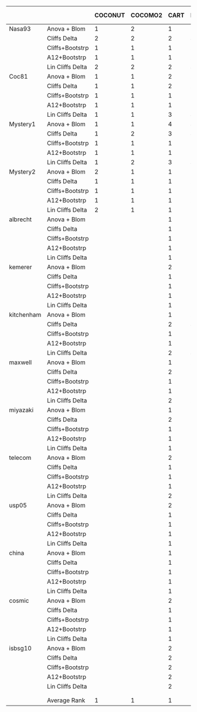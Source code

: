 |            |                  | COCONUT | COCOMO2 | CART | PEEKING | Knn(1) | wt_knn(1) | Linear Reg | wt_PEEKING |
|------------|------------------|---------|---------|------|---------|--------|-----------|------------|------------|
| Nasa93     | Anova + Blom     | 1       | 2       | 1    | 2       | 2      | 2         | 1          | 2          |
|            | Cliffs Delta     | 2       | 2       | 2    | 3       | 3      | 3         | 1          | 4          |
|            | Cliffs+Bootstrp  | 1       | 1       | 1    | 2       | 1      | 1         | 1          | 3          |
|            | A12+Bootstrp     | 1       | 1       | 1    | 2       | 1      | 1         | 1          | 3          |
|            | Lin Cliffs Delta | 2       | 2       | 2    | 3       | 3      | 3         | 1          | 4          |
| Coc81      | Anova + Blom     | 1       | 1       | 2    | 2       | 2      | 2         | 1          | 2          |
|            | Cliffs Delta     | 1       | 1       | 2    | 2       | 2      | 2         | 2          | 3          |
|            | Cliffs+Bootstrp  | 1       | 1       | 1    | 1       | 1      | 1         | 1          | 1          |
|            | A12+Bootstrp     | 1       | 1       | 1    | 1       | 1      | 1         | 1          | 1          |
|            | Lin Cliffs Delta | 1       | 1       | 3    | 3       | 3      | 3         | 2          | 4          |
| Mystery1   | Anova + Blom     | 1       | 1       | 4    | 3       | 2      | 2         | 1          | 5          |
|            | Cliffs Delta     | 1       | 2       | 3    | 3       | 2      | 2         | 1          | 3          |
|            | Cliffs+Bootstrp  | 1       | 1       | 1    | 1       | 1      | 1         | 1          | 1          |
|            | A12+Bootstrp     | 1       | 1       | 1    | 1       | 1      | 1         | 1          | 1          |
|            | Lin Cliffs Delta | 1       | 2       | 3    | 3       | 2      | 2         | 1          | 3          |
| Mystery2   | Anova + Blom     | 2       | 1       | 1    | 2       | 2      | 2         | 2          | 2          |
|            | Cliffs Delta     | 1       | 1       | 1    | 2       | 1      | 1         | 1          | 2          |
|            | Cliffs+Bootstrp  | 1       | 1       | 1    | 2       | 1      | 1         | 1          | 2          |
|            | A12+Bootstrp     | 1       | 1       | 1    | 2       | 1      | 1         | 1          | 2          |
|            | Lin Cliffs Delta | 2       | 1       | 1    | 2       | 1      | 1         | 1          | 2          |
| albrecht   | Anova + Blom     |         |         | 1    | 1       | 2      | 2         | 2          | 2          |
|            | Cliffs Delta     |         |         | 1    | 1       | 1      | 1         | 1          | 1          |
|            | Cliffs+Bootstrp  |         |         | 1    | 1       | 1      | 1         | 1          | 1          |
|            | A12+Bootstrp     |         |         | 1    | 1       | 1      | 1         | 1          | 1          |
|            | Lin Cliffs Delta |         |         | 1    | 1       | 1      | 1         | 1          | 1          |
| kemerer    | Anova + Blom     |         |         | 2    | 1       | 2      | 2         | 1          | 2          |
|            | Cliffs Delta     |         |         | 1    | 1       | 1      | 1         | 1          | 1          |
|            | Cliffs+Bootstrp  |         |         | 1    | 1       | 1      | 1         | 1          | 1          |
|            | A12+Bootstrp     |         |         | 1    | 1       | 1      | 1         | 1          | 1          |
|            | Lin Cliffs Delta |         |         | 1    | 1       | 1      | 1         | 1          | 1          |
| kitchenham | Anova + Blom     |         |         | 1    | 2       | 2      | 2         | 1          | 2          |
|            | Cliffs Delta     |         |         | 2    | 3       | 3      | 3         | 1          | 4          |
|            | Cliffs+Bootstrp  |         |         | 1    | 1       | 1      | 1         | 1          | 2          |
|            | A12+Bootstrp     |         |         | 1    | 1       | 1      | 1         | 1          | 2          |
|            | Lin Cliffs Delta |         |         | 2    | 3       | 3      | 3         | 1          | 4          |
| maxwell    | Anova + Blom     |         |         | 1    | 2       | 2      | 2         | 1          | 2          |
|            | Cliffs Delta     |         |         | 2    | 2       | 2      | 2         | 1          | 3          |
|            | Cliffs+Bootstrp  |         |         | 1    | 1       | 1      | 1         | 1          | 2          |
|            | A12+Bootstrp     |         |         | 1    | 1       | 1      | 1         | 1          | 2          |
|            | Lin Cliffs Delta |         |         | 2    | 2       | 2      | 2         | 1          | 3          |
| miyazaki   | Anova + Blom     |         |         | 1    | 1       | 2      | 2         | 2          | 2          |
|            | Cliffs Delta     |         |         | 2    | 1       | 2      | 2         | 2          | 3          |
|            | Cliffs+Bootstrp  |         |         | 1    | 1       | 1      | 1         | 1          | 1          |
|            | A12+Bootstrp     |         |         | 1    | 1       | 1      | 1         | 1          | 1          |
|            | Lin Cliffs Delta |         |         | 1    | 1       | 1      | 1         | 1          | 2          |
| telecom    | Anova + Blom     |         |         | 2    | 1       | 2      | 2         | 2          | 1          |
|            | Cliffs Delta     |         |         | 1    | 1       | 1      | 1         | 2          | 1          |
|            | Cliffs+Bootstrp  |         |         | 1    | 1       | 1      | 1         | 1          | 1          |
|            | A12+Bootstrp     |         |         | 1    | 1       | 1      | 1         | 1          | 1          |
|            | Lin Cliffs Delta |         |         | 2    | 1       | 2      | 2         | 2          | 2          |
| usp05      | Anova + Blom     |         |         | 2    | 2       | 1      | 1         | 2          | 2          |
|            | Cliffs Delta     |         |         | 1    | 1       | 1      | 1         | 2          | 1          |
|            | Cliffs+Bootstrp  |         |         | 1    | 1       | 1      | 1         | 1          | 1          |
|            | A12+Bootstrp     |         |         | 1    | 1       | 1      | 1         | 1          | 1          |
|            | Lin Cliffs Delta |         |         | 1    | 1       | 1      | 1         | 2          | 1          |
| china      | Anova + Blom     |         |         | 1    | 1       | 2      | 2         | 1          | 2          |
|            | Cliffs Delta     |         |         | 1    | 1       | 1      | 1         | 1          | 1          |
|            | Cliffs+Bootstrp  |         |         | 1    | 1       | 1      | 1         | 1          | 1          |
|            | A12+Bootstrp     |         |         | 1    | 1       | 1      | 1         | 1          | 1          |
|            | Lin Cliffs Delta |         |         | 1    | 1       | 1      | 1         | 1          | 1          |
| cosmic     | Anova + Blom     |         |         | 2    | 2       | 2      | 2         | 1          | 1          |
|            | Cliffs Delta     |         |         | 1    | 1       | 1      | 1         | 1          | 1          |
|            | Cliffs+Bootstrp  |         |         | 1    | 1       | 1      | 1         | 1          | 1          |
|            | A12+Bootstrp     |         |         | 1    | 1       | 1      | 1         | 1          | 1          |
|            | Lin Cliffs Delta |         |         | 1    | 1       | 1      | 1         | 1          | 1          |
| isbsg10    | Anova + Blom     |         |         | 2    | 2       | 1      | 1         | 1          | 2          |
|            | Cliffs Delta     |         |         | 2    | 1       | 1      | 1         | 1          | 2          |
|            | Cliffs+Bootstrp  |         |         | 2    | 1       | 1      | 1         | 1          | 2          |
|            | A12+Bootstrp     |         |         | 2    | 1       | 1      | 1         | 1          | 2          |
|            | Lin Cliffs Delta |         |         | 2    | 1       | 1      | 1         | 1          | 2          |
|            |                  |         |         |      |         |        |           |            |            |
|            |                  |         |         |      |         |        |           |            |            |
|            | Average Rank     | 1       | 1       | 1    | 1       | 1      | 1         | 1          | 2          |